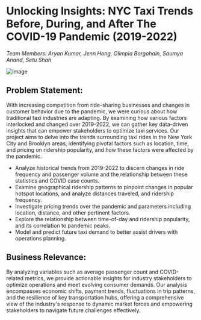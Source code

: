 # $\textbf{Unlocking Insights: NYC Taxi Trends Before, During, and After The COVID-19 Pandemic (2019-2022)}$

$\textit{Team Members: Aryan Kumar, Jenn Hong, Olimpia Borgohain, Saumya Anand, Setu Shah}$

![image](https://github.com/SAnand2903/Unlocking-Insights-NYC-Taxi-Trends-In-COVID/assets/144278601/6269d095-de7d-49df-bde8-895fbb8c66ca)

## $\text{Problem Statement:}$
With increasing competition from ride-sharing businesses and changes in customer behavior due to the pandemic, we were curious about how traditional taxi industries are adapting. By examining how various factors interlocked and changed over 2019-2022, we can gather key data-driven insights that can empower stakeholders to optimize taxi services.
Our project aims to delve into the trends surrounding taxi rides in the New York City and Brooklyn areas, identifying pivotal factors such as location, time, and pricing on ridership popularity, and how these factors were affected by the pandemic.

- Analyze historical trends from 2019-2022 to discern changes in ride frequency and passenger volume and the relationship between these statistics and COVID case counts.
- Examine geographical ridership patterns to pinpoint changes in popular hotspot locations, and analyze distances traveled, and ridership frequency.
- Investigate pricing trends over the pandemic and parameters including location, distance, and other pertinent factors.
- Explore the relationship between time-of-day and ridership popularity, and its correlation to pandemic peaks.
- Model and predict future taxi demand to better assist drivers with operations planning.

## $\text{Business Relevance:}$
By analyzing variables such as average passenger count and COVID-related metrics, we provide actionable insights for industry stakeholders to optimize operations and meet evolving consumer demands. Our analysis encompasses economic shifts, payment trends, fluctuations in trip patterns, and the resilience of key transportation hubs, offering a comprehensive view of the industry's response to dynamic market forces and empowering stakeholders to navigate future challenges effectively.
